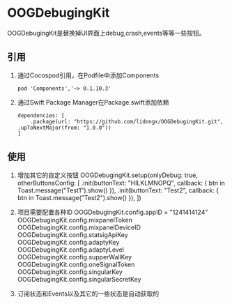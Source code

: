 # OOGDebugingKit

OOGDebugingKit是替换掉UI界面上debug,crash,events等等一些按钮。

## 引用

1. 通过Cocospod引用，在Podfile中添加Components
    ```
    pod 'Components','~> 0.1.10.3'
    ```
    
2. 通过Swift Package Manager在Package.swift添加依赖
    ```
    dependencies: [
        .package(url: "https://github.com/lidongx/OOGDebugingKit.git", .upToNextMajor(from: "1.0.0"))
    ]
    ```

## 使用
1. 增加其它的自定义按钮
    OOGDebugingKit.setup(onlyDebug: true, otherButtonsConfig: [
        .init(buttonText: "HILKLMNOPQ", callback: { btn in
            Toast.message("Test1").show()
         }),
         .init(buttonText: "Test2", callback: { btn in
              Toast.message("Test2").show()
         }),
    ])
 
2. 项目需要配置各种ID
    OOGDebugingKit.config.appID = "1241414124"
    OOGDebugingKit.config.mixpanelToken
    OOGDebugingKit.config.mixpanelDeviceID
    OOGDebugingKit.config.statsigApiKey
    OOGDebugingKit.config.adaptyKey
    OOGDebugingKit.config.adaptyLevel
    OOGDebugingKit.config.supperWallKey
    OOGDebugingKit.config.oneSignalToken
    OOGDebugingKit.config.singularKey
    OOGDebugingKit.config.singularSecretKey
    
3. 订阅状态和Events以及其它的一些状态是自动获取的

